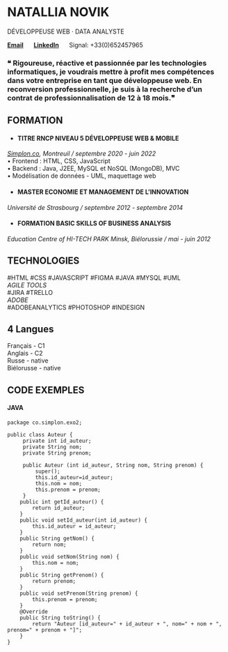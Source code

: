 # NATALLIA NOVIK
DÉVELOPPEUSE WEB · DATA ANALYSTE

 **[Email](natallia.a.novik@gmail.com)** &nbsp;&nbsp;&nbsp;&nbsp; **[LinkedIn]( https://www.linkedin.com/in/natallianovik/)** &nbsp;&nbsp;&nbsp;&nbsp;
 Signal: +33(0)652457965
 
 ### ❝ Rigoureuse, réactive et passionnée par les technologies informatiques, je voudrais mettre à profit mes compétences dans votre entreprise en tant que développeuse web. En reconversion professionnelle, je suis à la recherche d’un contrat de professionnalisation de 12 à 18 mois.❞

## FORMATION

* #### TITRE RNCP NIVEAU 5 DÉVELOPPEUSE WEB & MOBILE
_[Simplon.co](https://simplon.co/session/developpeur-web-et-web-mobile-30/414), Montreuil / septembre 2020 - juin 2022_ <br>
 • Frontend : HTML, CSS, JavaScript <br>
 • Backend : Java, J2EE, MySQL et NoSQL (MongoDB), MVC <br>
 • Modélisation de données - UML, maquettage web <br>

* #### MASTER ECONOMIE ET MANAGEMENT DE L’INNOVATION
_Université de Strasbourg / septembre 2012 - septembre 2014_

* #### FORMATION BASIC SKILLS OF BUSINESS ANALYSIS
_Education Centre of HI-TECH PARK Minsk, Biélorussie / mai - juin 2012_

## TECHNOLOGIES
#HTML #CSS #JAVASCRIPT #FIGMA #JAVA #MYSQL #UML<br>
_AGILE TOOLS_<br>
#JIRA #TRELLO<br>
_ADOBE_<br>
#ADOBEANALYTICS #PHOTOSHOP #INDESIGN<br>
## 4 Langues
Français - C1 <br> Anglais - C2 <br> Russe - native <br> Biélorusse - native

## CODE EXEMPLES  
#### JAVA
```
package co.simplon.exo2;

public class Auteur {
	 private int id_auteur;
	 private String nom;
	 private String prenom;
  
	 public Auteur (int id_auteur, String nom, String prenom) {
		 super();
		 this.id_auteur=id_auteur;
		 this.nom = nom;
		 this.prenom = prenom;
	 } 
	public int getId_auteur() {
		return id_auteur;
	}
	public void setId_auteur(int id_auteur) {
		this.id_auteur = id_auteur;
	}
	public String getNom() {
		return nom;
	}
	public void setNom(String nom) {
		this.nom = nom;
	}
	public String getPrenom() {
		return prenom;
	}
	public void setPrenom(String prenom) {
		this.prenom = prenom;
	}
	@Override
	public String toString() {
		return "Auteur [id_auteur=" + id_auteur + ", nom=" + nom + ", prenom=" + prenom + "]";
	}	 	
}
```
